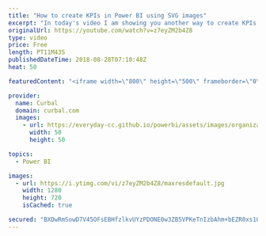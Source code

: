 ```yaml
---
title: "How to create KPIs in Power BI using SVG images"
excerpt: "In today's video I am showing you another way to create KPIs in Power BI.  I have already a few videos on this:  Build your own KPI indicators in Power BI: https://www.youtube.com/watch?v=N_IsRbuUFwo  Create KPIs in Power BI - Power BI Tips & Tricks #41: https://youtu.be/ju_KPc3Fvg8  Add KPI symbols"
originalUrl: https://youtube.com/watch?v=z7eyZM2b4Z8
type: video
price: Free
length: PT11M43S
publishedDateTime: 2018-08-28T07:10:48Z
heat: 50

featuredContent: "<iframe width=\"800\" height=\"500\" frameborder=\"0\" src=\"https://www.youtube.com/embed/z7eyZM2b4Z8\" allow=\"accelerometer; autoplay; encrypted-media; gyroscope; picture-in-picture\" allowfullscreen></iframe>"

provider:
  name: Curbal
  domain: curbal.com
  images:
    - url: https://everyday-cc.github.io/powerbi/assets/images/organizations/curbal.com-50x50.jpg
      width: 50
      height: 50

topics:
  - Power BI

images:
  - url: https://i.ytimg.com/vi/z7eyZM2b4Z8/maxresdefault.jpg
    width: 1280
    height: 720
    isCached: true

secured: "BXDwRmSowD7V45OFsEBHfzlkvUYzPDONE0w3ZB5VPKeTnIzbAhm+bEZR0xs10I2YAe/FMOLbrKjsUhm/ZdYcYeqr69kB3SWc4fYjUz2cnBQqnKmK08pgWiRRefgrQLmP8IEmHpQFpvgjbA3Z8AcO92YU80hEP2YOV6sydGjfsysuc1xhOA43+JZFqzGqHmrzvC8BY9lDcQmDM1ddP76heZw8+//nR34qmYPf9kUqn4jpUUNEvg9zFxuztsgUD+a696rITRfolMTX6Q5HBSKsRon1zXLDhc95kZgXOUSs9/eMRXjpNXr0pNounH3t8s3vxhsH3NR+fuv8Mi+3AfgyI/ONwccbW3embjcDACKuNvn6oKlKTy7WlZ8HBo72CLdIfRSSyp7PvQ+i8rGr0KCLmCw1bbRgMT8Joyzk5SFh3rg=;5WHPBqx3ibN0VezA1hBThA=="
---
```


